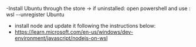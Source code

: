 -Install Ubuntu through the store -> if uninstalled: open powershell and use : wsl --unregister Ubuntu

- install node and update it following the instructions below: 
- https://learn.microsoft.com/en-us/windows/dev-environment/javascript/nodejs-on-wsl

